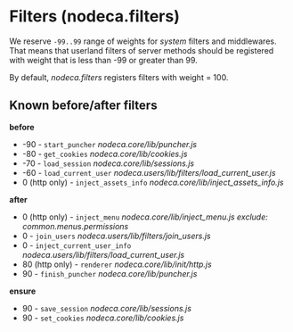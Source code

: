 Filters (nodeca.filters)
========================

We reserve `-99..99` range of weights for _system_ filters and middlewares.
That means that userland filters of server methods should be registered with
weight that is less than -99 or greater than 99.

By default, _nodeca.filters_ registers filters with weight = 100.


Known before/after filters
--------------------------

**before**

* -90 - `start_puncher` *nodeca.core/lib/puncher.js*
* -80 - `get_cookies` *nodeca.core/lib/cookies.js*
* -70 - `load_session` *nodeca.core/lib/sessions.js*
* -60 - `load_current_user` *nodeca.users/lib/filters/load_current_user.js*
* 0 (http only) - `inject_assets_info`  *nodeca.core/lib/inject_assets_info.js*

**after**

* 0 (http only) - `inject_menu` *nodeca.core/lib/inject_menu.js*
  *exclude: common.menus.permissions*
* 0 - `join_users` *nodeca.users/lib/filters/join_users.js*
* 0 - `inject_current_user_info` *nodeca.users/lib/filters/load_current_user.js*
* 80 (http only) - `renderer` *nodeca.core/lib/init/http.js*
* 90 - `finish_puncher` *nodeca.core/lib/puncher.js*

**ensure**

* 90 - `save_session` *nodeca.core/lib/sessions.js*
* 90 - `set_cookies` *nodeca.core/lib/cookies.js*

